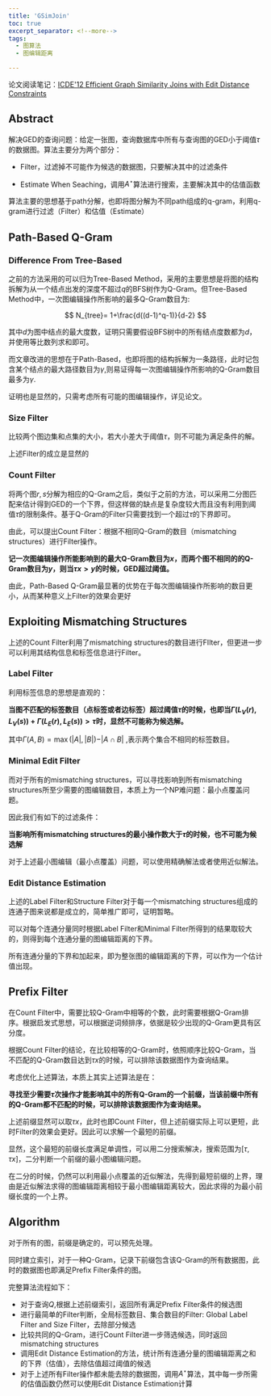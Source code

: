 ```yaml
---
title: 'GSimJoin'
toc: true
excerpt_separator: <!--more-->
tags:
  - 图算法
  - 图编辑距离

---
```


论文阅读笔记：[ICDE'12 Efficient Graph Similarity Joins with Edit Distance Constraints](https://ieeexplore.ieee.org/abstract/document/6228137/)

<!--more-->

## Abstract

解决GED的查询问题：给定一张图，查询数据库中所有与查询图的GED小于阈值$\tau$的数据图。算法主要分为两个部分：

* Filter，过滤掉不可能作为候选的数据图，只要解决其中的过滤条件

* Estimate When Seaching，调用$A^{\star}$算法进行搜索，主要解决其中的估值函数

算法主要的思想基于path分解，也即将图分解为不同path组成的q-gram，利用q-gram进行过滤（Filter）和估值（Estimate）



## Path-Based Q-Gram

### Difference From Tree-Based

之前的方法采用的可以归为Tree-Based Method，采用的主要思想是将图的结构拆解为从一个结点出发的深度不超过$q$的BFS树作为Q-Gram。但Tree-Based Method中，一次图编辑操作所影响的最多Q-Gram数目为:



$$
N_{tree}= 1+\frac{d((d-1)^q-1)}{d-2}
$$



其中$d$为图中结点的最大度数，证明只需要假设BFS树中的所有结点度数都为$d$，并使用等比数列求和即可。

而文章改进的思想在于Path-Based，也即将图的结构拆解为一条路径，此时记包含某个结点的最大路径数目为$\gamma$,则易证得每一次图编辑操作所影响的Q-Gram数目最多为$\gamma$. 

证明也是显然的，只需考虑所有可能的图编辑操作，详见论文。

### Size Filter

比较两个图边集和点集的大小，若大小差大于阈值$\tau$，则不可能为满足条件的解。

上述Filter的成立是显然的



### Count Filter

将两个图$r,s$分解为相应的Q-Gram之后，类似于之前的方法，可以采用二分图匹配来估计得到GED的一个下界，但这样做的缺点是复杂度较大而且没有利用到阈值$\tau$的限制条件。基于Q-Gram的Filter只需要找到一个超过$\tau$的下界即可。

由此，可以提出Count Filter：根据不相同Q-Gram的数目（mismatching structures）进行Filter操作。

**记一次图编辑操作所能影响到的最大Q-Gram数目为$x$，而两个图不相同的的Q-Gram数目为$y$，则当$\tau x> y$的时候，GED超过阈值。**

由此，Path-Based Q-Gram最显著的优势在于每次图编辑操作所影响的数目更小，从而某种意义上Filter的效果会更好



## Exploiting Mismatching Structures

上述的Count Filter利用了mismatching structures的数目进行FIlter，但更进一步可以利用其结构信息和标签信息进行Filter。

### Label Filter

利用标签信息的思想是直观的：

**当图不匹配的标签数目（点标签或者边标签）超过阈值$\tau$的时候，也即当$\Gamma(L_V(r),L_V(s))+\Gamma(L_E(r),L_E(s)) > \tau$时，显然不可能称为候选解。**

其中$\Gamma(A,B)=\max(\vert A \vert,\vert B \vert)-\vert A \cap B \vert$ ,表示两个集合不相同的标签数目。



### Minimal Edit Filter

而对于所有的mismatching structures，可以寻找影响到所有mismatching structures所至少需要的图编辑数目，本质上为一个NP难问题：最小点覆盖问题。

因此我们有如下的过滤条件：

**当影响所有mismatching structures的最小操作数大于$\tau$的时候，也不可能为候选解**

对于上述最小图编辑（最小点覆盖）问题，可以使用精确解法或者使用近似解法。



### Edit Distance Estimation

上述的Label Filter和Structure Filter对于每一个mismatching structures组成的连通子图来说都是成立的，简单推广即可，证明暂略。

可以对每个连通分量同时根据Label Filter和Minimal Filter所得到的结果取较大的，则得到每个连通分量的图编辑距离的下界。

所有连通分量的下界和加起来，即为整张图的编辑距离的下界，可以作为一个估计值出现。



## Prefix Filter

在Count Filter中，需要比较Q-Gram中相等的个数，此时需要根据Q-Gram排序。根据启发式思想，可以根据逆词频排序，依据是较少出现的Q-Gram更具有区分度。

根据Count Filter的结论，在比较相等的Q-Gram时，依照顺序比较Q-Gram，当不匹配的Q-Gram数目达到$\tau x$的时候，可以排除该数据图作为查询结果。

考虑优化上述算法，本质上其实上述算法是在：

**寻找至少需要$\tau$次操作才能影响其中的所有Q-Gram的一个前缀，当该前缀中所有的Q-Gram都不匹配的时候，可以排除该数据图作为查询结果。**

上述前缀显然可以取$\tau x$，此时也即Count Filter，但上述前缀实际上可以更短，此时Filter的效果会更好。因此可以求解一个最短的前缀。

显然，这个最短的前缀长度满足单调性，可以用二分搜索解决，搜索范围为$[\tau,\tau x]$，二分判断一个前缀的最小图编辑问题。

在二分的时候，仍然可以利用最小点覆盖的近似解法，先得到最短前缀的上界，理由是近似解法求得的图编辑距离相较于最小图编辑距离较大，因此求得的为最小前缀长度的一个上界。



## Algorithm

对于所有的图，前缀是确定的，可以预先处理。

同时建立索引，对于一种Q-Gram，记录下前缀包含该Q-Gram的所有数据图，此时的数据图也即满足Prefix Filter条件的图。

完整算法流程如下：

* 对于查询$Q$,根据上述前缀索引，返回所有满足Prefix Filter条件的候选图
* 进行最简单的Filter判断，全局标签数目、集合数目的Filter: Global Label Filter and Size Filter，去除部分候选
* 比较共同的Q-Gram，进行Count Filter进一步筛选候选，同时返回mismatching structures
* 调用Edit Distance Estimation的方法，统计所有连通分量的图编辑距离之和的下界（估值），去除估值超过阈值的候选
* 对于上述所有Filter操作都未能去除的数据图，调用$A^{\star}$算法，其中每一步所需的估值函数仍然可以使用Edit Distance Estimation计算





